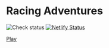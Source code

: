 Racing Adventures
=================

![Check status](https://github.com/jncraton/racing-adventures/actions/workflows/check.yml/badge.svg)
[![Netlify Status](https://api.netlify.com/api/v1/badges/3e539c3e-6548-46df-aa6f-e3f87d3c3776/deploy-status)](https://app.netlify.com/sites/racing-adventures/deploys)

[Play](https://racing-adventures.netlify.app/#03080208010800080407030701070007040600060745064555450405220560050844074404042204001408436403220340030842641222020002084107416421220101010001274026407530243001000000)
